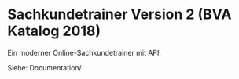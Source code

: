 # Sachkundetrainer Version 2 (BVA Katalog 2018)

Ein moderner Online-Sachkundetrainer mit API.

Siehe: Documentation/
